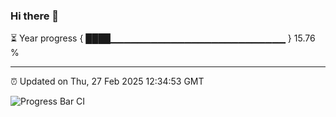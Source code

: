 ### Hi there 👋

⏳ Year progress { ████▁▁▁▁▁▁▁▁▁▁▁▁▁▁▁▁▁▁▁▁▁▁▁▁▁▁ } 15.76 %

---

⏰ Updated on Thu, 27 Feb 2025 12:34:53 GMT

![Progress Bar CI](https://github.com/liununu/liununu/workflows/Progress%20Bar%20CI/badge.svg)
